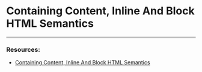 # Containing Content, Inline And Block HTML Semantics

---

### Resources:

- [Containing Content, Inline And Block HTML Semantics](https://blogs.crtil.com/introduction-containing-content-and-block-level-semantics-userIneterface/)
